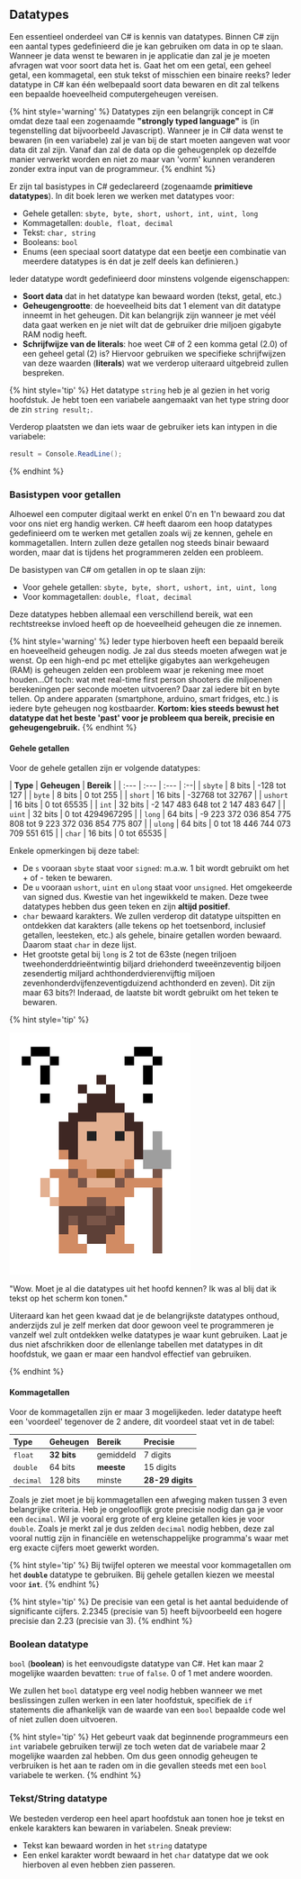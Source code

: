 ﻿## Datatypes

Een essentieel onderdeel van C# is kennis van datatypes. Binnen C# zijn een aantal types gedefinieerd die je kan gebruiken om data in op te slaan. Wanneer je data wenst te bewaren in je applicatie dan zal je je moeten afvragen wat voor soort data het is. Gaat het om een getal, een geheel getal, een kommagetal, een stuk tekst of misschien een binaire reeks? Ieder datatype in C# kan één welbepaald soort data bewaren en dit zal telkens een bepaalde hoeveelheid computergeheugen vereisen. 

{% hint style='warning' %}
Datatypes zijn een belangrijk concept in C# omdat deze taal een zogenaamde **"strongly typed language"** is (in tegenstelling dat bijvoorbeeld Javascript). Wanneer je in C# data wenst te bewaren (in een variabele) zal je van bij de start moeten aangeven wat voor data dit zal zijn. Vanaf dan zal de data op die geheugenplek op dezelfde manier verwerkt worden en niet zo maar van 'vorm' kunnen veranderen zonder extra input van de programmeur. 
{% endhint %}

Er zijn tal basistypes in C# gedeclareerd (zogenaamde **primitieve datatypes**). In dit boek leren we werken met datatypes voor:
* Gehele getallen: `sbyte, byte, short, ushort, int, uint, long`
* Kommagetallen: `double, float, decimal`
* Tekst: `char, string`
* Booleans: `bool`
* Enums (een speciaal soort datatype dat een beetje een combinatie van meerdere datatypes is én dat je zelf deels kan definieren.)


Ieder datatype wordt gedefinieerd door minstens volgende eigenschappen:
* **Soort data** dat in het datatype kan bewaard worden (tekst, getal, etc.)
* **Geheugengrootte**: de hoeveelheid bits dat 1 element van dit datatype inneemt in het geheugen. Dit kan belangrijk zijn wanneer je met véél data gaat werken en je niet wilt dat de gebruiker drie miljoen gigabyte RAM nodig heeft.
* **Schrijfwijze van de literals**:  hoe weet C# of 2 een komma getal (2.0) of een geheel getal (2) is? Hiervoor gebruiken we specifieke schrijfwijzen van deze waarden (**literals**) wat we verderop uiteraard uitgebreid zullen bespreken.

{% hint style='tip' %}
Het datatype ``string`` heb je al gezien in het vorig hoofdstuk. Je hebt toen een variabele aangemaakt van het type string door de zin ``string result;``. 

Verderop plaatsten we dan iets waar de gebruiker iets kan intypen in die variabele: 

```csharp
result = Console.ReadLine();
```
{% endhint %}


### Basistypen voor getallen
Alhoewel een computer digitaal werkt en enkel 0'n en 1'n bewaard zou dat voor ons niet erg handig werken. C# heeft daarom een hoop datatypes gedefinieerd om te werken met getallen zoals wij ze kennen, gehele en kommagetallen. Intern zullen deze getallen nog steeds binair bewaard worden, maar dat is tijdens het programmeren zelden een probleem.

De basistypen van C\# om getallen in op te slaan zijn:

* Voor gehele getallen: `sbyte, byte, short, ushort, int, uint, long`
* Voor kommagetallen: `double, float, decimal`

Deze datatypes hebben allemaal een verschillend bereik, wat een rechtstreekse invloed heeft op de hoeveelheid geheugen die ze innemen.

{% hint style='warning' %}
Ieder type hierboven heeft een bepaald bereik en hoeveelheid geheugen nodig. Je zal dus steeds moeten afwegen wat je wenst. Op een high-end pc met ettelijke gigabytes aan werkgeheugen (RAM) is geheugen zelden een probleem waar je rekening mee moet houden...Of toch: wat met real-time first person shooters die miljoenen berekeningen per seconde moeten uitvoeren? Daar zal iedere bit en byte tellen. Op andere apparaten (smartphone, arduino, smart fridges, etc.) is iedere byte geheugen nog kostbaarder. **Kortom: kies steeds bewust het datatype dat het beste 'past' voor je probleem qua bereik, precisie en geheugengebruik.**
{% endhint %}



#### Gehele getallen
Voor de gehele getallen zijn er volgende datatypes:

| **Type** | **Geheugen** | **Bereik** | 
| :--- | :--- | :--- | :--|
| `sbyte` | 8 bits | -128 tot 127 | 
| `byte` | 8 bits | 0 tot 255 | 
| `short` | 16 bits | -32768 tot 32767 | 
| `ushort` | 16 bits | 0 tot 65535 |
| `int` | 32 bits | -2 147 483 648 tot 2 147 483 647 |
| `uint` | 32 bits | 0 tot 4294967295 | 
| `long` | 64 bits | -9 223 372 036 854 775 808 tot 9 223 372 036 854 775 807 | 
| `ulong` | 64 bits | 0 tot 18 446 744 073 709 551 615 | 
| `char` | 16 bits | 0 tot 65535 | 

Enkele opmerkingen bij deze tabel:
* De `s` vooraan `sbyte` staat voor ``signed``: m.a.w. 1 bit wordt gebruikt om het + of - teken te bewaren. 
* De `u` vooraan `ushort`, `uint` en `ulong` staat voor `unsigned`. Het omgekeerde van signed dus. Kwestie van het ingewikkeld te maken. Deze twee datatypes hebben dus geen teken en zijn **altijd positief**.
* `char` bewaard karakters. We zullen verderop dit datatype uitspitten en ontdekken dat karakters (alle tekens op het toetsenbord, inclusief getallen, leesteken, etc.) als gehele, binaire getallen worden bewaard. Daarom staat `char` in deze lijst.
* Het grootste getal bij `long` is 2 tot de 63ste (negen triljoen tweehonderddrieëntwintig biljard driehonderd tweeënzeventig biljoen zesendertig miljard achthonderdvierenvijftig miljoen zevenhonderdvijfenzeventigduizend achthonderd en zeven). Dit zijn maar 63 bits?! Inderaad, de laatste bit wordt gebruikt om het teken te bewaren.

<!---NOBOOKSTART--->
{% hint style='tip' %}
<!---NOBOOKEND--->
<!---{aside}--->
<!--- {float:right, width:50%} --->
![](../assets/care.png)

"Wow. Moet je al die datatypes uit het hoofd kennen? Ik was al blij dat ik tekst op het scherm kon tonen."

Uiteraard kan het geen kwaad dat je de belangrijkste datatypes onthoud, anderzijds zul je zelf merken dat door gewoon veel te programmeren je vanzelf wel zult ontdekken welke datatypes je waar kunt gebruiken. Laat je dus niet afschrikken door de ellenlange tabellen met datatypes in dit hoofdstuk, we gaan er maar een handvol effectief van gebruiken.
<!---{/aside}--->
<!---NOBOOKSTART--->
{% endhint %}
<!---NOBOOKEND--->

#### Kommagetallen
Voor de kommagetallen zijn er maar 3 mogelijkeden. Ieder datatype heeft een 'voordeel' tegenover de 2 andere, dit voordeel staat vet in de tabel:

| **Type** | **Geheugen** | **Bereik** | **Precisie** |
| :--- | :--- | :--- | :--- |
| `float` | **32 bits** | gemiddeld | 7 digits |
| `double` | 64 bits | **meeste** | 15 digits |
| `decimal` | 128 bits | minste | **28-29 digits** |

Zoals je ziet moet je bij kommagetallen een afweging maken tussen 3 even belangrijke criteria.  Heb je ongelooflijk grote precisie nodig dan ga je voor een ``decimal``.  Wil je vooral erg grote of erg kleine getallen kies je voor ``double``.   Zoals je merkt zal je dus zelden ``decimal`` nodig hebben, deze zal vooral nuttig zijn in financiële en wetenschappelijke programma's waar met erg exacte cijfers moet gewerkt worden. 

{% hint style='tip' %}
Bij twijfel opteren we meestal voor kommagetallen om het **``double``** datatype te gebruiken. Bij gehele getallen kiezen we meestal voor  **``int``**.
{% endhint %}


{% hint style='tip' %}
De precisie van een getal is het aantal beduidende of significante cijfers. 2.2345 (precisie van 5) heeft bijvoorbeeld een hogere precisie dan 2.23 (precisie van 3).
{% endhint %}

### Boolean datatype

``bool`` (**boolean**) is het eenvoudigste datatype van C#. Het kan maar 2 mogelijke waarden bevatten: ``true`` of ``false``. 0 of 1 met andere woorden. 

We zullen het ``bool`` datatype erg veel nodig hebben wanneer we met beslissingen zullen werken in een later hoofdstuk, specifiek de ``if`` statements die afhankelijk van de waarde van een ``bool`` bepaalde code wel of niet zullen doen uitvoeren.

{% hint style='tip' %}
Het gebeurt vaak dat beginnende programmeurs een ``int`` variabele gebruiken terwijl ze toch weten dat de variabele maar 2 mogelijke waarden zal hebben. Om dus geen onnodig geheugen te verbruiken is het aan te raden om in die gevallen steeds met een ``bool`` variabele te werken.
{% endhint %}

### Tekst/String datatype
We besteden verderop een heel apart hoofdstuk aan tonen hoe je tekst en enkele karakters kan bewaren in variabelen. Sneak preview: 
* Tekst kan bewaard worden in het ``string`` datatype
* Een enkel karakter wordt bewaard in het ``char`` datatype dat we ook hierboven al even hebben zien passeren.


